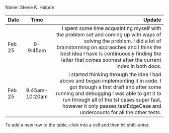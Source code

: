 Name: Stevie K. Halprin

| Date   |      Time      |                                                                                                                                                                                                                                                                                                Update |
|:-------|:--------------:|------------------------------------------------------------------------------------------------------------------------------------------------------------------------------------------------------------------------------------------------------------------------------------------------------:|
| Feb 25 |    9-9:45am    |                     I spent some time acquainting myself with the problem set and coming up with ways of solving the problem. I did a lot of brainstorming on appraoches and I think the best idea I have is continuously finding the letter that comes soonest after the current index in both docs. |
| Feb 25 | 9:45am-10:20am | I started thinking through the idea I had above and began implementing it in code. I got through a first draft and after some running and debugging I was able to get it to run through all of the tst cases super fast, however it only passes testEdgeCase and undercounts for all the other tests. |


To add a new row to the table, click into a cell and then hit shift-enter.
